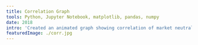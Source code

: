 ```yaml
---
title: Correlation Graph
tools: Python, Jupyter Notebook, matplotlib, pandas, numpy
date: 2018
intro: 'Created an animated graph showing correlation of market neutral indices over a 6-year period of time. Each frame represents roughly one month. Correlation values for companies are sorted into buckets and fitted to a curve.'
featuredImage: ./corr.jpg
---
```

